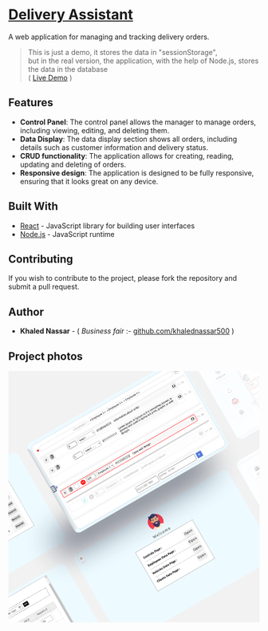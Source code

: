 # [ Delivery Assistant](https://khalednassar500.github.io/delivery-assistant/)

A web application for managing and tracking delivery orders.

> This is just a demo, it stores the data in "sessionStorage", <br />but in the real version, the application, with the help of Node.js, stores the data in the database <br />( [Live Demo](https://khalednassar500.github.io/delivery-assistant/) )

## Features
- **Control Panel**: The control panel allows the manager to manage orders, including viewing, editing, and deleting them.
- **Data Display**: The data display section shows all orders, including details such as customer information and delivery status.
- **CRUD functionality**: The application allows for creating, reading, updating and deleting of orders.
- **Responsive design**: The application is designed to be fully responsive, ensuring that it looks great on any device.

## Built With

- [React](https://reactjs.org/) - JavaScript library for building user interfaces
- [Node.js](https://nodejs.org/) - JavaScript runtime

## Contributing

If you wish to contribute to the project, please fork the repository and submit a pull request.

## Author

- **Khaled Nassar** - ( *Business fair* :- [github.com/khalednassar500](https://github.com/khalednassar500/) )

## Project photos 
![This is an image](/screencapture.png)
